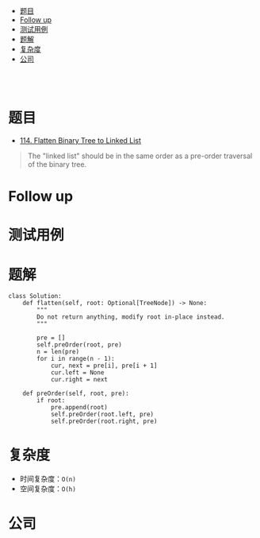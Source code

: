 - [题目](#题目)
- [Follow up](#follow-up)
- [测试用例](#测试用例)
- [题解](#题解)
- [复杂度](#复杂度)
- [公司](#公司)

</br></br>

# 题目
- [114. Flatten Binary Tree to Linked List](https://leetcode.com/problems/flatten-binary-tree-to-linked-list/description/)
> The "linked list" should be in the same order as a pre-order traversal of the binary tree.

# Follow up

# 测试用例

# 题解
```
class Solution:
    def flatten(self, root: Optional[TreeNode]) -> None:
        """
        Do not return anything, modify root in-place instead.
        """

        pre = []
        self.preOrder(root, pre)
        n = len(pre)
        for i in range(n - 1):
            cur, next = pre[i], pre[i + 1]
            cur.left = None
            cur.right = next

    def preOrder(self, root, pre):
        if root:
            pre.append(root)
            self.preOrder(root.left, pre)
            self.preOrder(root.right, pre)
```

# 复杂度
- 时间复杂度：`O(n)`
- 空间复杂度：`O(h)`

# 公司